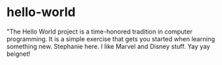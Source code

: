 # hello-world
"The Hello World project is a time-honored tradition in computer programming. It is a simple exercise that gets you started when learning something new.
Stephanie here. I like Marvel and Disney stuff. 
Yay yay beignet!
